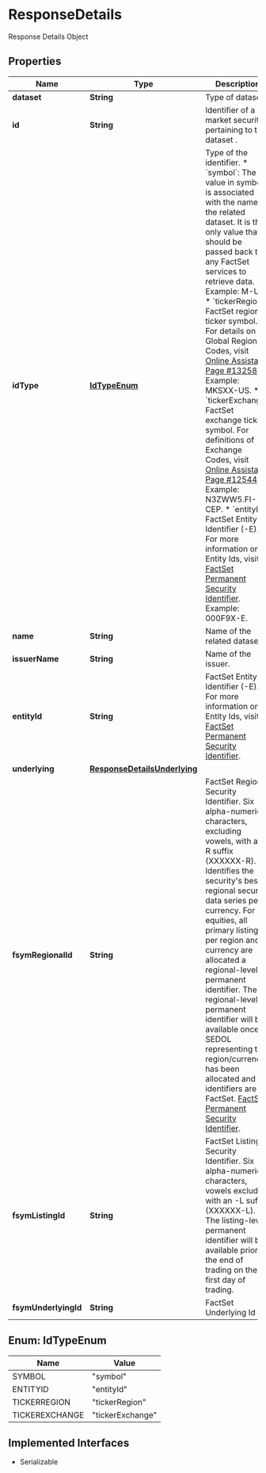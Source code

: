 

# ResponseDetails

Response Details Object

## Properties

Name | Type | Description | Notes
------------ | ------------- | ------------- | -------------
**dataset** | **String** | Type of dataset. | 
**id** | **String** | Identifier of a market security pertaining to the dataset . |  [optional]
**idType** | [**IdTypeEnum**](#IdTypeEnum) | Type of the identifier. * &#x60;symbol&#x60;: The value in symbol is associated with the name of the related dataset. It is the only value that should be passed back to any FactSet services to retrieve data. Example: M-US.   * &#x60;tickerRegion&#x60;: FactSet region ticker symbol. For details on Global Region Codes, visit [Online Assistant Page #13258](https://oa.apps.factset.com/pages/13258). Example: MKSXX-US.   * &#x60;tickerExchange&#x60;: FactSet exchange ticker symbol. For definitions of Exchange Codes, visit [Online Assistant Page #12544](https://oa.apps.factset.com/pages/12544). Example: N3ZWW5.FI-CEP.    * &#x60;entityId&#x60;: FactSet Entity Identifier (-E). For more information on Entity Ids, visit [FactSet Permanent Security Identifier](https://oa.apps.factset.com/cms/oaAttachment/64c3213a-f415-4c27-a336-92c73a72deed/24881). Example: 000F9X-E.  |  [optional]
**name** | **String** | Name of the related dataset. | 
**issuerName** | **String** | Name of the issuer. |  [optional]
**entityId** | **String** | FactSet Entity Identifier (-E). For more information on Entity Ids, visit [FactSet Permanent Security Identifier](https://oa.apps.factset.com/cms/oaAttachment/64c3213a-f415-4c27-a336-92c73a72deed/24881).  |  [optional]
**underlying** | [**ResponseDetailsUnderlying**](ResponseDetailsUnderlying.md) |  |  [optional]
**fsymRegionalId** | **String** | FactSet Regional Security Identifier. Six alpha-numeric characters, excluding vowels, with an -R suffix (XXXXXX-R). Identifies the security&#39;s best regional security data series per currency. For equities, all primary listings per region and currency are allocated a regional-level permanent identifier. The regional-level permanent identifier will be available once a SEDOL representing the region/currency has been allocated and the identifiers are on FactSet. [FactSet Permanent Security Identifier](https://oa.apps.factset.com/cms/oaAttachment/64c3213a-f415-4c27-a336-92c73a72deed/24881). |  [optional]
**fsymListingId** | **String** | FactSet Listing Security Identifier. Six alpha-numeric characters, vowels excluded, with an -L suffix (XXXXXX-L). The listing-level permanent identifier will be available prior to the end of trading on the first day of trading. |  [optional]
**fsymUnderlyingId** | **String** | FactSet Underlying Id |  [optional]



## Enum: IdTypeEnum

Name | Value
---- | -----
SYMBOL | &quot;symbol&quot;
ENTITYID | &quot;entityId&quot;
TICKERREGION | &quot;tickerRegion&quot;
TICKEREXCHANGE | &quot;tickerExchange&quot;


## Implemented Interfaces

* Serializable


